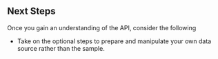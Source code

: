 ## Next Steps

Once you gain an understanding of the API, consider the following

- Take on the optional steps to prepare and manipulate your own data source rather than the sample.